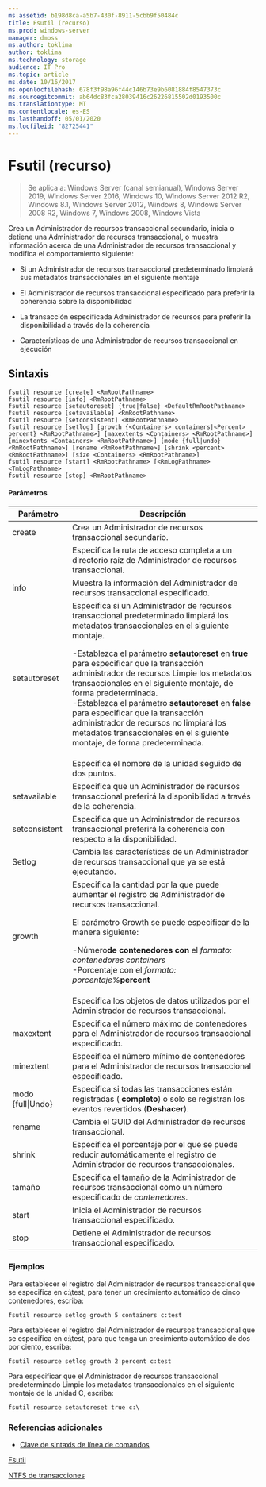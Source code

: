```yaml
---
ms.assetid: b198d8ca-a5b7-430f-8911-5cbb9f50484c
title: Fsutil (recurso)
ms.prod: windows-server
manager: dmoss
ms.author: toklima
author: toklima
ms.technology: storage
audience: IT Pro
ms.topic: article
ms.date: 10/16/2017
ms.openlocfilehash: 678f3f98a96f44c146b73e9b6081884f8547373c
ms.sourcegitcommit: ab64dc83fca28039416c26226815502d0193500c
ms.translationtype: MT
ms.contentlocale: es-ES
ms.lasthandoff: 05/01/2020
ms.locfileid: "82725441"
---
```

# <a name="fsutil-resource"></a>Fsutil (recurso)
> Se aplica a: Windows Server (canal semianual), Windows Server 2019, Windows Server 2016, Windows 10, Windows Server 2012 R2, Windows 8.1, Windows Server 2012, Windows 8, Windows Server 2008 R2, Windows 7, Windows 2008, Windows Vista

Crea un Administrador de recursos transaccional secundario, inicia o detiene una Administrador de recursos transaccional, o muestra información acerca de una Administrador de recursos transaccional y modifica el comportamiento siguiente:

-   Si un Administrador de recursos transaccional predeterminado limpiará sus metadatos transaccionales en el siguiente montaje

-   El Administrador de recursos transaccional especificado para preferir la coherencia sobre la disponibilidad

-   La transacción especificada Administrador de recursos para preferir la disponibilidad a través de la coherencia

-   Características de una Administrador de recursos transaccional en ejecución

## <a name="syntax"></a>Sintaxis

```
fsutil resource [create] <RmRootPathname>
fsutil resource [info] <RmRootPathname>
fsutil resource [setautoreset] {true|false} <DefaultRmRootPathname>
fsutil resource [setavailable] <RmRootPathname>
fsutil resource [setconsistent] <RmRootPathname>
fsutil resource [setlog] [growth {<Containers> containers|<Percent> percent} <RmRootPathname>] [maxextents <Containers> <RmRootPathname>] [minextents <Containers> <RmRootPathname>] [mode {full|undo} <RmRootPathname>] [rename <RmRootPathname>] [shrink <percent> <RmRootPathname>] [size <Containers> <RmRootPathname>]
fsutil resource [start] <RmRootPathname> [<RmLogPathname> <TmLogPathname>
fsutil resource [stop] <RmRootPathname>
```

#### <a name="parameters"></a>Parámetros

|        Parámetro        |                                                                                                                                                                                                                                        Descripción                                                                                                                                                                                                                                         |
|-------------------------|--------------------------------------------------------------------------------------------------------------------------------------------------------------------------------------------------------------------------------------------------------------------------------------------------------------------------------------------------------------------------------------------------------------------------------------------------------------------------------------------|
|         create          |                                                                                                                                                                                                                    Crea un Administrador de recursos transaccional secundario.                                                                                                                                                                                                                     |
|    <RmRootPathname>     |                                                                                                                                                                                                        Especifica la ruta de acceso completa a un directorio raíz de Administrador de recursos transaccional.                                                                                                                                                                                                         |
|          info           |                                                                                                                                                                                                            Muestra la información del Administrador de recursos transaccional especificado.                                                                                                                                                                                                            |
|      setautoreset       | Especifica si un Administrador de recursos transaccional predeterminado limpiará los metadatos transaccionales en el siguiente montaje.<p>-Establezca el parámetro **setautoreset** en **true** para especificar que la transacción administrador de recursos Limpie los metadatos transaccionales en el siguiente montaje, de forma predeterminada.<br />-Establezca el parámetro **setautoreset** en **false** para especificar que la transacción administrador de recursos no limpiará los metadatos transaccionales en el siguiente montaje, de forma predeterminada. |
| <DefaultRmRootPathname> |                                                                                                                                                                                                                       Especifica el nombre de la unidad seguido de dos puntos.                                                                                                                                                                                                                        |
|      setavailable       |                                                                                                                                                                                                 Especifica que un Administrador de recursos transaccional preferirá la disponibilidad a través de la coherencia.                                                                                                                                                                                                 |
|      setconsistent      |                                                                                                                                                                                                 Especifica que un Administrador de recursos transaccional preferirá la coherencia con respecto a la disponibilidad.                                                                                                                                                                                                 |
|         Setlog          |                                                                                                                                                                                                  Cambia las características de un Administrador de recursos transaccional que ya se está ejecutando.                                                                                                                                                                                                  |
|         growth          |                                                                                                  Especifica la cantidad por la que puede aumentar el registro de Administrador de recursos transaccional.<p>El parámetro Growth se puede especificar de la manera siguiente:<p>-Número**de contenedores con** el _formato: contenedores containers_<br />-Porcentaje con el _formato: porcentaje%_**percent**                                                                                                   |
|      <containers>       |                                                                                                                                                                                                      Especifica los objetos de datos utilizados por el Administrador de recursos transaccional.                                                                                                                                                                                                       |
|        maxextent        |                                                                                                                                                                                                Especifica el número máximo de contenedores para el Administrador de recursos transaccional especificado.                                                                                                                                                                                                |
|        minextent        |                                                                                                                                                                                                Especifica el número mínimo de contenedores para el Administrador de recursos transaccional especificado.                                                                                                                                                                                                |
|  modo {full&#124;Undo}  |                                                                                                                                                                                        Especifica si todas las transacciones están registradas ( **completo**) o solo se registran los eventos revertidos (**Deshacer**).                                                                                                                                                                                         |
|         rename          |                                                                                                                                                                                                                  Cambia el GUID del Administrador de recursos transaccional.                                                                                                                                                                                                                  |
|         shrink          |                                                                                                                                                                                              Especifica el porcentaje por el que se puede reducir automáticamente el registro de Administrador de recursos transaccionales.                                                                                                                                                                                              |
|          tamaño           |                                                                                                                                                                                              Especifica el tamaño de la Administrador de recursos transaccional como un número especificado de *contenedores*.                                                                                                                                                                                               |
|          start          |                                                                                                                                                                                                                    Inicia el Administrador de recursos transaccional especificado.                                                                                                                                                                                                                    |
|          stop           |                                                                                                                                                                                                                    Detiene el Administrador de recursos transaccional especificado.                                                                                                                                                                                                                     |

### <a name="examples"></a><a name="BKMK_examples"></a>Ejemplos
Para establecer el registro del Administrador de recursos transaccional que se especifica en c:\test, para tener un crecimiento automático de cinco contenedores, escriba:

```
fsutil resource setlog growth 5 containers c:test
```

Para establecer el registro del Administrador de recursos transaccional que se especifica en c:\test, para que tenga un crecimiento automático de dos por ciento, escriba:

```
fsutil resource setlog growth 2 percent c:test
```

Para especificar que el Administrador de recursos transaccional predeterminado Limpie los metadatos transaccionales en el siguiente montaje de la unidad C, escriba:

```
fsutil resource setautoreset true c:\  
```

### <a name="additional-references"></a>Referencias adicionales
- [Clave de sintaxis de línea de comandos](command-line-syntax-key.md)

[Fsutil](Fsutil.md)

[NTFS de transacciones](https://go.microsoft.com/fwlink/?LinkID=165402)


